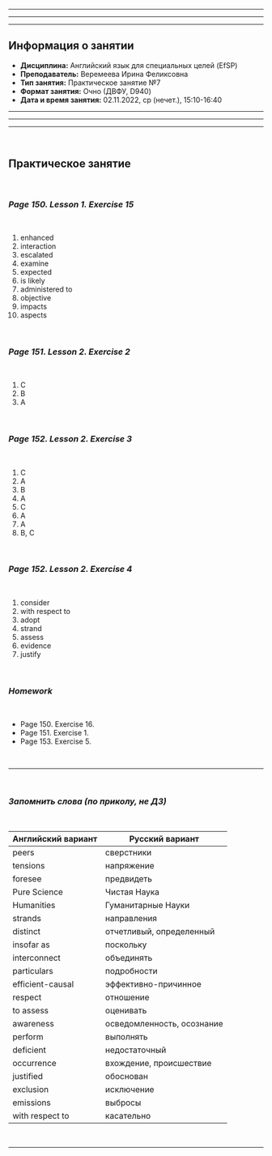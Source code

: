 ___
___
___
## Информация о занятии
- __Дисциплина:__ Английский язык для специальных целей (EfSP)
- __Преподаватель:__ Веремеева Ирина Феликсовна
- __Тип занятия:__ Практическое занятие №7
- __Формат занятия:__ Очно (ДВФУ, D940)
- __Дата и время занятия:__ 02.11.2022, ср (нечет.), 15:10-16:40
___
___
___

&nbsp;

## Практическое занятие

&nbsp;

### ___Page 150. Lesson 1. Exercise 15___

&nbsp;

1. enhanced
2. interaction
3. escalated
4. examine
5. expected
6. is likely
7. administered to
8. objective
9. impacts
10. aspects

&nbsp;

### ___Page 151. Lesson 2. Exercise 2___

&nbsp;

1. C
2. B
3. A

&nbsp;

### ___Page 152. Lesson 2. Exercise 3___

&nbsp;

1. C
2. A
3. B
4. A
5. C
6. A
7. A
8. B, C

&nbsp;

### ___Page 152. Lesson 2. Exercise 4___

&nbsp;

1. consider
2. with respect to
3. adopt
4. strand
5. assess
6. evidence
7. justify

&nbsp;

### ___Homework___

&nbsp;

- Page 150. Exercise 16.
- Page 151. Exercise 1.
- Page 153. Exercise 5.

&nbsp;

___

&nbsp;

### ___Запомнить слова (по приколу, не ДЗ)___

&nbsp;

|Английский вариант|Русский вариант|
|-|-|
|peers|сверстники|
|tensions|напряжение|
|foresee|предвидеть|
|Pure Science|Чистая Наука|
|Humanities|Гуманитарные Науки|
|strands|направления|
|distinct|отчетливый, определенный|
|insofar as|поскольку|
|interconnect|объединять|
|particulars|подробности|
|efficient-causal|эффективно-причинное|
|respect|отношение|
|to assess|оценивать|
|awareness|осведомленность, осознание|
|perform|выполнять|
|deficient|недостаточный|
|occurrence|вхождение, происшествие|
|justified|обоснован|
|exclusion|исключение|
|emissions|выбросы|
|with respect to|касательно|

&nbsp;

___